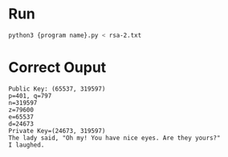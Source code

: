 # Run

```bash
python3 {program name}.py < rsa-2.txt
```

# Correct Ouput

```
Public Key: (65537, 319597)
p=401, q=797
n=319597
z=79600
e=65537
d=24673
Private Key=(24673, 319597)
The lady said, "Oh my! You have nice eyes. Are they yours?"
I laughed.
```
